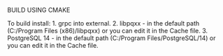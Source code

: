 BUILD USING CMAKE

To build install:
	1. grpc into external.
	2. libpqxx - in the default path (C:/Program Files (x86)/libpqxx) or you can edit it in the Cache file.
	3. PostgreSQL 14 - in the default path (C:/Program Files/PostgreSQL/14) or you can edit it in the Cache file.